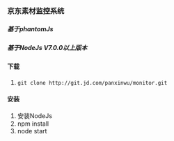 ### 京东素材监控系统
##### 基于phantomJs
##### 基于NodeJs V7.0.0以上版本
#### 下载
1. ``` git clone http://git.jd.com/panxinwu/monitor.git ```
#### 安装
1. 安装NodeJs
2. npm install
3. node start